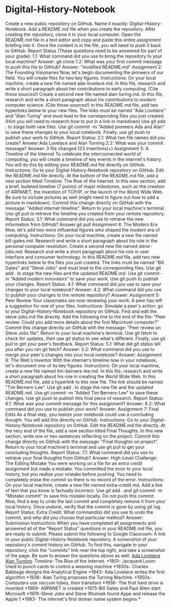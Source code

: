 # Digital-History-Notebook
Create a new public repository on GitHub. Name it exactly: Digital-History-Notebook.
Add a README.md file when you create the repository.
After creating the repository, clone it to your local computer. Open the README.md file in a text editor and copy and paste this entire assignment briefing into it.
Once the content is in the file, you will need to push it back to GitHub.
Report Status (These questions need to be answered for part of your grade):
1.1: What command did you use to bring the repository to your local machine?
Answer: git clone <http link>
1.2: What was your first commit message to push this file to GitHub?
Answer: "modified README.md"
Assignment 2: The Founding Visionaries
Now, let's begin documenting the pioneers of our field. You will create files for two key figures.
Instructions:
On your local machine, create a new file named ada-lovelace.md.
In this file, research and write a short paragraph about her contributions to early computing. (Cite those sources!)
Create a second new file named alan-turing.md.
In this file, research and write a short paragraph about his contributions to modern computer science. (Cite those sources!)
In this README.md file, add two hyperlinks below to your new files. The links must be named "Ada Lovelace" and "Alan Turing" and must lead to the corresponding files you just created. (Hint you will need to research how to put in a link in markdown)
Use git add . to stage both new files.
Use git commit -m "Added pioneers Ada and Alan" to save these changes to your local notebook.
Finally, use git push to publish your work to GitHub.
Report Status:
2.1: What two file names did you create?
Answer:Ada Lovelace and Alan Turning
2.2: What was your commit message?
Answer: 3 file changed 123 insertions(+)
Assignment 3: A Timeline of the Internet
To celebrate the interconnected world of computing, you will create a timeline of key events in the internet's history. You will do this by editing your README.md file directly on GitHub.
Instructions:
Go to your Digital-History-Notebook repository on GitHub.
Edit the README.md file directly.
At the bottom of the README.md file, add a new section titled Timeline: The Rise of the Internet.
In this new section, add a brief, bulleted timeline (7 points) of major milestones, such as the creation of ARPANET, the invention of TCP/IP, or the launch of the World Wide Web. Be sure to include pictures as well (might need to figure out how to add a picture in markdown).
Commit this change directly on GitHub with the message: "Added internet timeline".
Return to your local machine's terminal.
Use git pull to retrieve the timeline you created from your remote repository.
Report Status:
3.1: What command did you use to retrieve the new information from GitHub?
Answer:git pull
Assignment 4: The Modern Era
Now, let's add two more influential figures who shaped the modern era of computing.
Instructions:
On your local machine, create a new file named bill-gates.md. Research and write a short paragraph about his role in the personal computer revolution.
Create a second new file named steve-jobs.md. Research and write a short paragraph about his role in user interface and consumer technology.
In this README.md file, add two new hyperlinks below to the files you just created. The links must be named "Bill Gates" and "Steve Jobs" and must lead to the corresponding files.
Use git add . to stage the new files and the updated README.md.
Use git commit -m "Added modern innovators" to save your work.
Use git push to publish your changes.
Report Status:
4.1: What command did you use to save your changes to your local notebook?
Answer:
4.2: What command did you use to publish your changes to the remote repository?
Answer:
Assignment 5: Peer Review
Your classmates are now reviewing your work. A peer has left a suggestion for one of your files.
Instructions:
Simulate a peer's action: go to your Digital-History-Notebook repository on GitHub.
Find and edit the steve-jobs.md file directly.
Add the following line to the end of the file: "Peer review: Could you add more details about the first Macintosh computer?"
Commit this change directly on GitHub with the message: "Peer review on Steve Jobs file".
Return to your local machine's terminal.
Use git fetch to check for updates, then use git status to see what's different.
Finally, use git pull to get your peer's feedback.
Report Status:
5.1: What did git status tell you after you ran git fetch?
Answer:
5.2: What command did you use to merge your peer's changes into your local notebook?
Answer:
Assignment 6: The Web's Inventor
With the internet's timeline now in your notebook, let's document one of its key figures.
Instructions:
On your local machine, create a new file named tim-berners-lee.md.
In this file, research and write a short paragraph about his role in creating the World Wide Web.
In this README.md file, add a hyperlink to this new file. The link should be named "Tim Berners-Lee".
Use git add . to stage the new file and the updated README.md.
Use git commit -m "Added Tim Berners-Lee" to save these changes.
Use git push to publish this final piece of research.
Report Status:
6.1: What was your commit message for this assignment?
Answer:
6.2: What command did you use to publish your work?
Answer:
Assignment 7: Final Edits
As a final step, you realize your notebook could use a concluding thought. You will add this directly on GitHub.
Instructions:
Go to your Digital-History-Notebook repository on GitHub.
Edit the README.md file directly.
At the very end of the file, add a new section titled Final Thoughts.
In this new section, write one or two sentences reflecting on the project.
Commit this change directly on GitHub with the message: "Final thoughts on project".
Return to your local machine's terminal and use git pull to get your concluding thoughts.
Report Status:
7.1: What command did you use to retrieve your final thoughts from GitHub?
Answer:
High-Level Challenge: The Editing Mistake
You were working on a file for an extra credit assignment but made a mistake. You committed the error to your local history, but you realize your mistake before pushing. You need to completely erase the commit so there is no record of the error.
Instructions:
On your local machine, create a new file named extra-credit.md.
Add a line of text that you know is factually incorrect.
Use git add . and git commit -m "Mistake commit" to save this mistake locally.
Do not push this commit.
Now, find a way to undo the last commit and completely remove it from your local history.
Once undone, verify that the commit is gone by using git log.
Report Status:
Extra Credit: What command(s) did you use to undo the commit, and why did you choose that particular method?
Answer:
Submission Instructions
When you have completed all assignments and answered all of the "Report Status" questions in your README.md file, you are ready to submit. Please submit the following to Google Classroom:
A link to your public Digital-History-Notebook repository.
A screenshot of your repository's commit history on GitHub. To find this, navigate to your repository, click the "commits" link near the top right, and take a screenshot of the page.
Be sure to answer the questions above as well.
[Ada Lovelace](https://github.com/chrisj0817/Digital-History-Notebook/blob/c723443625664a98c44d72c8b4d2900c53743a96/ada-lovelace.md)
[Alan Turning](https://github.com/chrisj0817/Digital-History-Notebook/blob/c723443625664a98c44d72c8b4d2900c53743a96/alan-turning.md):
Timeline: The Rise of the Internet.
*1801- Jacquard Loom: Used to punch cards to control a weaving machine
*1830s- Charles Babbage designs the Analytical Engine
*1843- Ada Lovelace writes the first algorithm
*1936- Alan Turing proposes the Turning Machine.
*1950s- Computers use vaccum tubes, then transitors
*1956- The first hard drive is invented
*1969- ARPANET is created
*1975-Bill Gates and Paul Allen start Microsoft
*1976-Steve Jobs and Steve Wozniak found Appe and release the Apple 1
*1983- The internet's first doman name system begins
*
